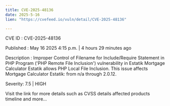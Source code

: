 ```yaml
---
title: CVE-2025-48136
date: 2025-5-16
lien: "https://cvefeed.io/vuln/detail/CVE-2025-48136"

---
```


CVE ID : CVE-2025-48136

Published :  May 16
2025
4:15 p.m. | 4 hours
29 minutes ago

Description : Improper Control of Filename for Include/Require Statement in PHP Program ('PHP Remote File Inclusion') vulnerability in Estatik Mortgage Calculator Estatik allows PHP Local File Inclusion. This issue affects Mortgage Calculator Estatik: from n/a through 2.0.12.

Severity: 7.5 | HIGH

Visit the link for more details
such as CVSS details
affected products
timeline
and more...
